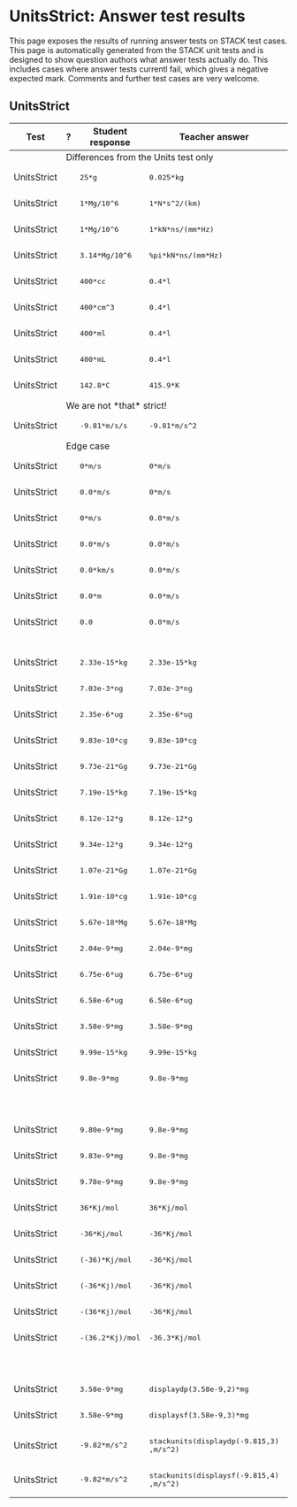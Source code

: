 # UnitsStrict: Answer test results

This page exposes the results of running answer tests on STACK test cases.  This page is automatically generated from the STACK unit tests and is designed to show question authors what answer tests actually do.  This includes cases where answer tests currentl fail, which gives a negative expected mark.  Comments and further test cases are very welcome.



<h2>UnitsStrict</h2><div class="no-overflow"><table class="flexible table table-striped table-hover generaltable generalbox stacktestsuite"><thead><tr><th class="header c0" scope="col">Test<div class="commands"></div></th><th class="header c1" scope="col">?<div class="commands"></div></th><th class="header c2" scope="col">Student response<div class="commands"></div></th><th class="header c3" scope="col">Teacher answer<div class="commands"></div></th><th class="header c4" scope="col">Opt<div class="commands"></div></th><th class="header c5" scope="col">Mark<div class="commands"></div></th><th class="header c6" scope="col">Answer note<div class="commands"></div></th>
</tr></thead><tbody>
<tr class="notes">
  <td class="cell c0"><td colspan="6">Differences from the Units test only</td></td>
</tr>
<tr class="pass">
  <td class="cell c0">UnitsStrict</td>
  <td class="cell c1"><span style="color:green;"><i class="fa fa-check"></i></span></td>
  <td class="cell c2"><pre>25*g</pre></td>
  <td class="cell c3"><pre>0.025*kg</pre></td>
  <td class="cell c4"><pre>2</pre></td>
  <td class="cell c5">0</td>
  <td class="cell c6">ATUnits_compatible_units kg.</td>
</tr>
<tr class="pass">
  <td class="cell c0">UnitsStrict</td>
  <td class="cell c1"><span style="color:green;"><i class="fa fa-check"></i></span></td>
  <td class="cell c2"><pre>1*Mg/10^6</pre></td>
  <td class="cell c3"><pre>1*N*s^2/(km)</pre></td>
  <td class="cell c4"><pre>1</pre></td>
  <td class="cell c5">0</td>
  <td class="cell c6">ATUnits_compatible_units kg.</td>
</tr>
<tr class="pass">
  <td class="cell c0">UnitsStrict</td>
  <td class="cell c1"><span style="color:green;"><i class="fa fa-check"></i></span></td>
  <td class="cell c2"><pre>1*Mg/10^6</pre></td>
  <td class="cell c3"><pre>1*kN*ns/(mm*Hz)</pre></td>
  <td class="cell c4"><pre>1</pre></td>
  <td class="cell c5">0</td>
  <td class="cell c6">ATUnits_compatible_units kg.</td>
</tr>
<tr class="pass">
  <td class="cell c0">UnitsStrict</td>
  <td class="cell c1"><span style="color:green;"><i class="fa fa-check"></i></span></td>
  <td class="cell c2"><pre>3.14*Mg/10^6</pre></td>
  <td class="cell c3"><pre>%pi*kN*ns/(mm*Hz)</pre></td>
  <td class="cell c4"><pre>3</pre></td>
  <td class="cell c5">0</td>
  <td class="cell c6">ATUnits_compatible_units kg.</td>
</tr>
<tr class="pass">
  <td class="cell c0">UnitsStrict</td>
  <td class="cell c1"><span style="color:green;"><i class="fa fa-check"></i></span></td>
  <td class="cell c2"><pre>400*cc</pre></td>
  <td class="cell c3"><pre>0.4*l</pre></td>
  <td class="cell c4"><pre>2</pre></td>
  <td class="cell c5">0</td>
  <td class="cell c6">ATNumSigFigs_WithinRange. ATUnits_compatible_units m^3.</td>
</tr>
<tr class="pass">
  <td class="cell c0">UnitsStrict</td>
  <td class="cell c1"><span style="color:green;"><i class="fa fa-check"></i></span></td>
  <td class="cell c2"><pre>400*cm^3</pre></td>
  <td class="cell c3"><pre>0.4*l</pre></td>
  <td class="cell c4"><pre>2</pre></td>
  <td class="cell c5">0</td>
  <td class="cell c6">ATNumSigFigs_WithinRange. ATUnits_compatible_units m^3.</td>
</tr>
<tr class="pass">
  <td class="cell c0">UnitsStrict</td>
  <td class="cell c1"><span style="color:green;"><i class="fa fa-check"></i></span></td>
  <td class="cell c2"><pre>400*ml</pre></td>
  <td class="cell c3"><pre>0.4*l</pre></td>
  <td class="cell c4"><pre>2</pre></td>
  <td class="cell c5">0</td>
  <td class="cell c6">ATNumSigFigs_WithinRange. ATUnits_compatible_units m^3.</td>
</tr>
<tr class="pass">
  <td class="cell c0">UnitsStrict</td>
  <td class="cell c1"><span style="color:green;"><i class="fa fa-check"></i></span></td>
  <td class="cell c2"><pre>400*mL</pre></td>
  <td class="cell c3"><pre>0.4*l</pre></td>
  <td class="cell c4"><pre>2</pre></td>
  <td class="cell c5">0</td>
  <td class="cell c6">ATNumSigFigs_WithinRange. ATUnits_compatible_units m^3.</td>
</tr>
<tr class="pass">
  <td class="cell c0">UnitsStrict</td>
  <td class="cell c1"><span style="color:green;"><i class="fa fa-check"></i></span></td>
  <td class="cell c2"><pre>142.8*C</pre></td>
  <td class="cell c3"><pre>415.9*K</pre></td>
  <td class="cell c4"><pre>4</pre></td>
  <td class="cell c5">0</td>
  <td class="cell c6">ATNumSigFigs_VeryInaccurate. ATUnits_incompatible_units.</td>
</tr>
<tr class="notes">
  <td class="cell c0"><td colspan="6">We are not *that* strict!</td></td>
</tr>
<tr class="pass">
  <td class="cell c0">UnitsStrict</td>
  <td class="cell c1"><span style="color:green;"><i class="fa fa-check"></i></span></td>
  <td class="cell c2"><pre>-9.81*m/s/s</pre></td>
  <td class="cell c3"><pre>-9.81*m/s^2</pre></td>
  <td class="cell c4"><pre>3</pre></td>
  <td class="cell c5">1</td>
  <td class="cell c6">ATUnits_units_match.</td>
</tr>
<tr class="notes">
  <td class="cell c0"><td colspan="6">Edge case</td></td>
</tr>
<tr class="pass">
  <td class="cell c0">UnitsStrict</td>
  <td class="cell c1"><span style="color:green;"><i class="fa fa-check"></i></span></td>
  <td class="cell c2"><pre>0*m/s</pre></td>
  <td class="cell c3"><pre>0*m/s</pre></td>
  <td class="cell c4"><pre>1</pre></td>
  <td class="cell c5">1</td>
  <td class="cell c6">ATUnits_units_match.</td>
</tr>
<tr class="pass">
  <td class="cell c0">UnitsStrict</td>
  <td class="cell c1"><span style="color:green;"><i class="fa fa-check"></i></span></td>
  <td class="cell c2"><pre>0.0*m/s</pre></td>
  <td class="cell c3"><pre>0*m/s</pre></td>
  <td class="cell c4"><pre>1</pre></td>
  <td class="cell c5">1</td>
  <td class="cell c6">ATUnits_units_match.</td>
</tr>
<tr class="pass">
  <td class="cell c0">UnitsStrict</td>
  <td class="cell c1"><span style="color:green;"><i class="fa fa-check"></i></span></td>
  <td class="cell c2"><pre>0*m/s</pre></td>
  <td class="cell c3"><pre>0.0*m/s</pre></td>
  <td class="cell c4"><pre>1</pre></td>
  <td class="cell c5">1</td>
  <td class="cell c6">ATUnits_units_match.</td>
</tr>
<tr class="pass">
  <td class="cell c0">UnitsStrict</td>
  <td class="cell c1"><span style="color:green;"><i class="fa fa-check"></i></span></td>
  <td class="cell c2"><pre>0.0*m/s</pre></td>
  <td class="cell c3"><pre>0.0*m/s</pre></td>
  <td class="cell c4"><pre>1</pre></td>
  <td class="cell c5">1</td>
  <td class="cell c6">ATUnits_units_match.</td>
</tr>
<tr class="pass">
  <td class="cell c0">UnitsStrict</td>
  <td class="cell c1"><span style="color:green;"><i class="fa fa-check"></i></span></td>
  <td class="cell c2"><pre>0.0*km/s</pre></td>
  <td class="cell c3"><pre>0.0*m/s</pre></td>
  <td class="cell c4"><pre>1</pre></td>
  <td class="cell c5">0</td>
  <td class="cell c6">ATUnits_compatible_units m/s.</td>
</tr>
<tr class="pass">
  <td class="cell c0">UnitsStrict</td>
  <td class="cell c1"><span style="color:green;"><i class="fa fa-check"></i></span></td>
  <td class="cell c2"><pre>0.0*m</pre></td>
  <td class="cell c3"><pre>0.0*m/s</pre></td>
  <td class="cell c4"><pre>1</pre></td>
  <td class="cell c5">0</td>
  <td class="cell c6">ATUnits_incompatible_units. ATUnits_correct_numerical.</td>
</tr>
<tr class="pass">
  <td class="cell c0">UnitsStrict</td>
  <td class="cell c1"><span style="color:green;"><i class="fa fa-check"></i></span></td>
  <td class="cell c2"><pre>0.0</pre></td>
  <td class="cell c3"><pre>0.0*m/s</pre></td>
  <td class="cell c4"><pre>1</pre></td>
  <td class="cell c5">0</td>
  <td class="cell c6">ATUnits_SA_no_units.</td>
</tr>
<tr class="pass">
  <td class="cell c0"><td colspan="2"></td></td>
  <td class="cell c1"><td colspan="4">Your answer must have units.</td></td>
</tr>
<tr class="pass">
  <td class="cell c0">UnitsStrict</td>
  <td class="cell c1"><span style="color:green;"><i class="fa fa-check"></i></span></td>
  <td class="cell c2"><pre>2.33e-15*kg</pre></td>
  <td class="cell c3"><pre>2.33e-15*kg</pre></td>
  <td class="cell c4"><pre>[3,2]</pre></td>
  <td class="cell c5">1</td>
  <td class="cell c6">ATUnits_units_match.</td>
</tr>
<tr class="pass">
  <td class="cell c0">UnitsStrict</td>
  <td class="cell c1"><span style="color:green;"><i class="fa fa-check"></i></span></td>
  <td class="cell c2"><pre>7.03e-3*ng</pre></td>
  <td class="cell c3"><pre>7.03e-3*ng</pre></td>
  <td class="cell c4"><pre>[3,2]</pre></td>
  <td class="cell c5">1</td>
  <td class="cell c6">ATUnits_units_match.</td>
</tr>
<tr class="pass">
  <td class="cell c0">UnitsStrict</td>
  <td class="cell c1"><span style="color:green;"><i class="fa fa-check"></i></span></td>
  <td class="cell c2"><pre>2.35e-6*ug</pre></td>
  <td class="cell c3"><pre>2.35e-6*ug</pre></td>
  <td class="cell c4"><pre>[3,2]</pre></td>
  <td class="cell c5">1</td>
  <td class="cell c6">ATUnits_units_match.</td>
</tr>
<tr class="pass">
  <td class="cell c0">UnitsStrict</td>
  <td class="cell c1"><span style="color:green;"><i class="fa fa-check"></i></span></td>
  <td class="cell c2"><pre>9.83e-10*cg</pre></td>
  <td class="cell c3"><pre>9.83e-10*cg</pre></td>
  <td class="cell c4"><pre>[3,2]</pre></td>
  <td class="cell c5">1</td>
  <td class="cell c6">ATUnits_units_match.</td>
</tr>
<tr class="pass">
  <td class="cell c0">UnitsStrict</td>
  <td class="cell c1"><span style="color:green;"><i class="fa fa-check"></i></span></td>
  <td class="cell c2"><pre>9.73e-21*Gg</pre></td>
  <td class="cell c3"><pre>9.73e-21*Gg</pre></td>
  <td class="cell c4"><pre>[3,2]</pre></td>
  <td class="cell c5">1</td>
  <td class="cell c6">ATUnits_units_match.</td>
</tr>
<tr class="pass">
  <td class="cell c0">UnitsStrict</td>
  <td class="cell c1"><span style="color:green;"><i class="fa fa-check"></i></span></td>
  <td class="cell c2"><pre>7.19e-15*kg</pre></td>
  <td class="cell c3"><pre>7.19e-15*kg</pre></td>
  <td class="cell c4"><pre>[3,2]</pre></td>
  <td class="cell c5">1</td>
  <td class="cell c6">ATUnits_units_match.</td>
</tr>
<tr class="pass">
  <td class="cell c0">UnitsStrict</td>
  <td class="cell c1"><span style="color:green;"><i class="fa fa-check"></i></span></td>
  <td class="cell c2"><pre>8.12e-12*g</pre></td>
  <td class="cell c3"><pre>8.12e-12*g</pre></td>
  <td class="cell c4"><pre>[3,2]</pre></td>
  <td class="cell c5">1</td>
  <td class="cell c6">ATUnits_units_match.</td>
</tr>
<tr class="pass">
  <td class="cell c0">UnitsStrict</td>
  <td class="cell c1"><span style="color:green;"><i class="fa fa-check"></i></span></td>
  <td class="cell c2"><pre>9.34e-12*g</pre></td>
  <td class="cell c3"><pre>9.34e-12*g</pre></td>
  <td class="cell c4"><pre>[3,2]</pre></td>
  <td class="cell c5">1</td>
  <td class="cell c6">ATUnits_units_match.</td>
</tr>
<tr class="pass">
  <td class="cell c0">UnitsStrict</td>
  <td class="cell c1"><span style="color:green;"><i class="fa fa-check"></i></span></td>
  <td class="cell c2"><pre>1.07e-21*Gg</pre></td>
  <td class="cell c3"><pre>1.07e-21*Gg</pre></td>
  <td class="cell c4"><pre>[3,2]</pre></td>
  <td class="cell c5">1</td>
  <td class="cell c6">ATUnits_units_match.</td>
</tr>
<tr class="pass">
  <td class="cell c0">UnitsStrict</td>
  <td class="cell c1"><span style="color:green;"><i class="fa fa-check"></i></span></td>
  <td class="cell c2"><pre>1.91e-10*cg</pre></td>
  <td class="cell c3"><pre>1.91e-10*cg</pre></td>
  <td class="cell c4"><pre>[3,2]</pre></td>
  <td class="cell c5">1</td>
  <td class="cell c6">ATUnits_units_match.</td>
</tr>
<tr class="pass">
  <td class="cell c0">UnitsStrict</td>
  <td class="cell c1"><span style="color:green;"><i class="fa fa-check"></i></span></td>
  <td class="cell c2"><pre>5.67e-18*Mg</pre></td>
  <td class="cell c3"><pre>5.67e-18*Mg</pre></td>
  <td class="cell c4"><pre>[3,2]</pre></td>
  <td class="cell c5">1</td>
  <td class="cell c6">ATUnits_units_match.</td>
</tr>
<tr class="pass">
  <td class="cell c0">UnitsStrict</td>
  <td class="cell c1"><span style="color:green;"><i class="fa fa-check"></i></span></td>
  <td class="cell c2"><pre>2.04e-9*mg</pre></td>
  <td class="cell c3"><pre>2.04e-9*mg</pre></td>
  <td class="cell c4"><pre>[3,2]</pre></td>
  <td class="cell c5">1</td>
  <td class="cell c6">ATUnits_units_match.</td>
</tr>
<tr class="pass">
  <td class="cell c0">UnitsStrict</td>
  <td class="cell c1"><span style="color:green;"><i class="fa fa-check"></i></span></td>
  <td class="cell c2"><pre>6.75e-6*ug</pre></td>
  <td class="cell c3"><pre>6.75e-6*ug</pre></td>
  <td class="cell c4"><pre>[3,2]</pre></td>
  <td class="cell c5">1</td>
  <td class="cell c6">ATUnits_units_match.</td>
</tr>
<tr class="pass">
  <td class="cell c0">UnitsStrict</td>
  <td class="cell c1"><span style="color:green;"><i class="fa fa-check"></i></span></td>
  <td class="cell c2"><pre>6.58e-6*ug</pre></td>
  <td class="cell c3"><pre>6.58e-6*ug</pre></td>
  <td class="cell c4"><pre>[3,2]</pre></td>
  <td class="cell c5">1</td>
  <td class="cell c6">ATUnits_units_match.</td>
</tr>
<tr class="pass">
  <td class="cell c0">UnitsStrict</td>
  <td class="cell c1"><span style="color:green;"><i class="fa fa-check"></i></span></td>
  <td class="cell c2"><pre>3.58e-9*mg</pre></td>
  <td class="cell c3"><pre>3.58e-9*mg</pre></td>
  <td class="cell c4"><pre>[3,2]</pre></td>
  <td class="cell c5">1</td>
  <td class="cell c6">ATUnits_units_match.</td>
</tr>
<tr class="pass">
  <td class="cell c0">UnitsStrict</td>
  <td class="cell c1"><span style="color:green;"><i class="fa fa-check"></i></span></td>
  <td class="cell c2"><pre>9.99e-15*kg</pre></td>
  <td class="cell c3"><pre>9.99e-15*kg</pre></td>
  <td class="cell c4"><pre>[3,2]</pre></td>
  <td class="cell c5">1</td>
  <td class="cell c6">ATUnits_units_match.</td>
</tr>
<tr class="pass">
  <td class="cell c0">UnitsStrict</td>
  <td class="cell c1"><span style="color:green;"><i class="fa fa-check"></i></span></td>
  <td class="cell c2"><pre>9.8e-9*mg</pre></td>
  <td class="cell c3"><pre>9.8e-9*mg</pre></td>
  <td class="cell c4"><pre>[3,2]</pre></td>
  <td class="cell c5">0</td>
  <td class="cell c6">ATNumSigFigs_WrongDigits. ATUnits_units_match.</td>
</tr>
<tr class="pass">
  <td class="cell c0"><td colspan="2"></td></td>
  <td class="cell c1"><td colspan="4">Your answer contains the wrong number of significant digits.</td></td>
</tr>
<tr class="pass">
  <td class="cell c0">UnitsStrict</td>
  <td class="cell c1"><span style="color:green;"><i class="fa fa-check"></i></span></td>
  <td class="cell c2"><pre>9.80e-9*mg</pre></td>
  <td class="cell c3"><pre>9.8e-9*mg</pre></td>
  <td class="cell c4"><pre>[3,2]</pre></td>
  <td class="cell c5">1</td>
  <td class="cell c6">ATUnits_units_match.</td>
</tr>
<tr class="pass">
  <td class="cell c0">UnitsStrict</td>
  <td class="cell c1"><span style="color:green;"><i class="fa fa-check"></i></span></td>
  <td class="cell c2"><pre>9.83e-9*mg</pre></td>
  <td class="cell c3"><pre>9.8e-9*mg</pre></td>
  <td class="cell c4"><pre>[3,2]</pre></td>
  <td class="cell c5">1</td>
  <td class="cell c6">ATUnits_units_match.</td>
</tr>
<tr class="pass">
  <td class="cell c0">UnitsStrict</td>
  <td class="cell c1"><span style="color:green;"><i class="fa fa-check"></i></span></td>
  <td class="cell c2"><pre>9.78e-9*mg</pre></td>
  <td class="cell c3"><pre>9.8e-9*mg</pre></td>
  <td class="cell c4"><pre>[3,2]</pre></td>
  <td class="cell c5">1</td>
  <td class="cell c6">ATUnits_units_match.</td>
</tr>
<tr class="pass">
  <td class="cell c0">UnitsStrict</td>
  <td class="cell c1"><span style="color:green;"><i class="fa fa-check"></i></span></td>
  <td class="cell c2"><pre>36*Kj/mol</pre></td>
  <td class="cell c3"><pre>36*Kj/mol</pre></td>
  <td class="cell c4"><pre>2</pre></td>
  <td class="cell c5">1</td>
  <td class="cell c6">ATUnits_units_match.</td>
</tr>
<tr class="pass">
  <td class="cell c0">UnitsStrict</td>
  <td class="cell c1"><span style="color:green;"><i class="fa fa-check"></i></span></td>
  <td class="cell c2"><pre>-36*Kj/mol</pre></td>
  <td class="cell c3"><pre>-36*Kj/mol</pre></td>
  <td class="cell c4"><pre>2</pre></td>
  <td class="cell c5">1</td>
  <td class="cell c6">ATUnits_units_match.</td>
</tr>
<tr class="pass">
  <td class="cell c0">UnitsStrict</td>
  <td class="cell c1"><span style="color:green;"><i class="fa fa-check"></i></span></td>
  <td class="cell c2"><pre>(-36)*Kj/mol</pre></td>
  <td class="cell c3"><pre>-36*Kj/mol</pre></td>
  <td class="cell c4"><pre>2</pre></td>
  <td class="cell c5">1</td>
  <td class="cell c6">ATUnits_units_match.</td>
</tr>
<tr class="pass">
  <td class="cell c0">UnitsStrict</td>
  <td class="cell c1"><span style="color:green;"><i class="fa fa-check"></i></span></td>
  <td class="cell c2"><pre>(-36*Kj)/mol</pre></td>
  <td class="cell c3"><pre>-36*Kj/mol</pre></td>
  <td class="cell c4"><pre>2</pre></td>
  <td class="cell c5">1</td>
  <td class="cell c6">ATUnits_units_match.</td>
</tr>
<tr class="pass">
  <td class="cell c0">UnitsStrict</td>
  <td class="cell c1"><span style="color:green;"><i class="fa fa-check"></i></span></td>
  <td class="cell c2"><pre>-(36*Kj)/mol</pre></td>
  <td class="cell c3"><pre>-36*Kj/mol</pre></td>
  <td class="cell c4"><pre>2</pre></td>
  <td class="cell c5">1</td>
  <td class="cell c6">ATUnits_units_match.</td>
</tr>
<tr class="pass">
  <td class="cell c0">UnitsStrict</td>
  <td class="cell c1"><span style="color:green;"><i class="fa fa-check"></i></span></td>
  <td class="cell c2"><pre>-(36.2*Kj)/mol</pre></td>
  <td class="cell c3"><pre>-36.3*Kj/mol</pre></td>
  <td class="cell c4"><pre>2</pre></td>
  <td class="cell c5">0</td>
  <td class="cell c6">ATNumSigFigs_WrongDigits. ATUnits_units_match.</td>
</tr>
<tr class="pass">
  <td class="cell c0"><td colspan="2"></td></td>
  <td class="cell c1"><td colspan="4">Your answer contains the wrong number of significant digits.</td></td>
</tr>
<tr class="pass">
  <td class="cell c0">UnitsStrict</td>
  <td class="cell c1"><span style="color:green;"><i class="fa fa-check"></i></span></td>
  <td class="cell c2"><pre>3.58e-9*mg</pre></td>
  <td class="cell c3"><pre>displaydp(3.58e-9,2)*mg</pre></td>
  <td class="cell c4"><pre>[3,2]</pre></td>
  <td class="cell c5">1</td>
  <td class="cell c6">ATUnits_units_match.</td>
</tr>
<tr class="pass">
  <td class="cell c0">UnitsStrict</td>
  <td class="cell c1"><span style="color:green;"><i class="fa fa-check"></i></span></td>
  <td class="cell c2"><pre>3.58e-9*mg</pre></td>
  <td class="cell c3"><pre>displaysf(3.58e-9,3)*mg</pre></td>
  <td class="cell c4"><pre>[3,2]</pre></td>
  <td class="cell c5">1</td>
  <td class="cell c6">ATUnits_units_match.</td>
</tr>
<tr class="pass">
  <td class="cell c0">UnitsStrict</td>
  <td class="cell c1"><span style="color:green;"><i class="fa fa-check"></i></span></td>
  <td class="cell c2"><pre>-9.82*m/s^2</pre></td>
  <td class="cell c3"><pre>stackunits(displaydp(-9.815,3)
,m/s^2)</pre></td>
  <td class="cell c4"><pre>3</pre></td>
  <td class="cell c5">1</td>
  <td class="cell c6">ATUnits_units_match.</td>
</tr>
<tr class="pass">
  <td class="cell c0">UnitsStrict</td>
  <td class="cell c1"><span style="color:green;"><i class="fa fa-check"></i></span></td>
  <td class="cell c2"><pre>-9.82*m/s^2</pre></td>
  <td class="cell c3"><pre>stackunits(displaysf(-9.815,4)
,m/s^2)</pre></td>
  <td class="cell c4"><pre>3</pre></td>
  <td class="cell c5">1</td>
  <td class="cell c6">ATUnits_units_match.</td>
</tr></tbody></table></div>